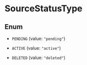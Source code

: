 

# SourceStatusType

## Enum


* `PENDING` (value: `"pending"`)

* `ACTIVE` (value: `"active"`)

* `DELETED` (value: `"deleted"`)



